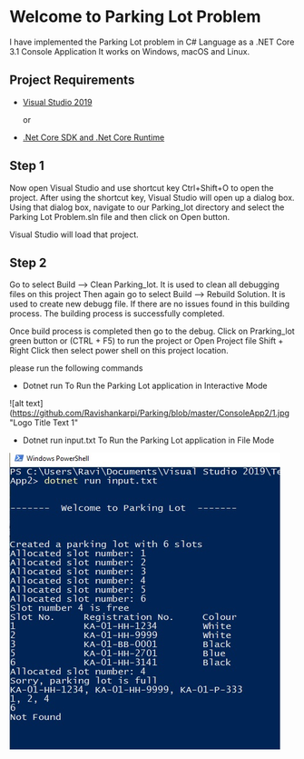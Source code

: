 # Welcome to Parking Lot Problem
I have implemented the Parking Lot problem in C# Language as a .NET Core 3.1 Console Application
It works on Windows, macOS and Linux.
## Project Requirements
* [Visual Studio 2019](https://visualstudio.microsoft.com/downloads/) 
  
  or
* [.Net Core SDK and .Net Core Runtime](https://dotnet.microsoft.com/download)
## Step 1
  Now open Visual Studio  and use shortcut key Ctrl+Shift+O to open the project. After using the shortcut key, Visual Studio will open up a dialog box. Using that dialog box, navigate to our Parking_lot  directory and select the Parking Lot Problem.sln file and then click on Open button.
  
  Visual Studio will load that project. 
## Step 2
Go to select Build --> Clean Parking_lot. It is used to clean all debugging files on this project
Then again go to select Build --> Rebuild Solution. It is used to create new debugg file.
If there are no issues found in this building process. The building process is successfully completed.

  Once build process is completed then go to the debug. Click on Prarking_lot green button or (CTRL + F5) to run the project or Open Project file Shift + Right Click then select power shell on this project location.
  
please run the following commands 

* Dotnet run To Run the Parking Lot application in Interactive Mode

![alt text](https://github.com/Ravishankarpi/Parking/blob/master/ConsoleApp2/1.jpg "Logo Title Text 1"
 
* Dotnet run input.txt To Run the Parking Lot application in File Mode

![alt text](https://github.com/Ravishankarpi/Parking/blob/master/ConsoleApp2/2.jpg "Logo Title Text 2 ")
